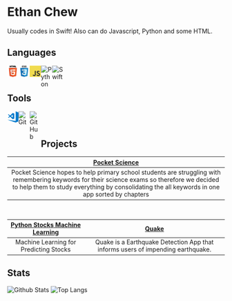 # Ethan Chew

Usually codes in Swift! Also can do Javascript, Python and some HTML.

## Languages
<img align="left" alt="HTML5" width="26px" src="https://raw.githubusercontent.com/github/explore/80688e429a7d4ef2fca1e82350fe8e3517d3494d/topics/html/html.png" />
<img align="left" alt="CSS3" width="26px" src="https://raw.githubusercontent.com/github/explore/80688e429a7d4ef2fca1e82350fe8e3517d3494d/topics/css/css.png" />
<img align="left" alt="JavaScript" width="26px" src="https://raw.githubusercontent.com/github/explore/80688e429a7d4ef2fca1e82350fe8e3517d3494d/topics/javascript/javascript.png" />
<img align="left" alt="Python" width="26px" src="https://cdn.jsdelivr.net/npm/simple-icons@v3/icons/python.svg" />
<img align="left" alt="Swift" width="26px" src="https://cdn.jsdelivr.net/npm/simple-icons@v3/icons/swift.svg" />

<br />
<br />

## Tools
<img align="left" alt="Visual Studio Code" width="26px" src="https://raw.githubusercontent.com/github/explore/80688e429a7d4ef2fca1e82350fe8e3517d3494d/topics/visual-studio-code/visual-studio-code.png" />
<img align="left" alt="Git" width="26px" src="https://cdn.jsdelivr.net/npm/simple-icons@v3/icons/git.svg" />
<img align="left" alt="GitHub" width="26px" src="https://cdn.jsdelivr.net/npm/simple-icons@v3/icons/github.svg" />

<br />
<br />

## Projects

| [Pocket Science](https://github.com/Newspace-Inc/Pocket-Science-iOS) |
| :-: |
| Pocket Science hopes to help primary school students are struggling with remembering keywords for their science exams so therefore we decided to help them to study everything by consolidating the all keywords in one app sorted by chapters |

<br />

| [Python Stocks Machine Learning](https://github.com/Ethan-Chew/Stock-Machine-Learning) | [Quake](https://github.com/Ethan-Chew/Quake) |
| :-: | :-: |
| Machine Learning for Predicting Stocks | Quake is a Earthquake Detection App that informs users of impending earthquake. |

## Stats

![Github Stats](https://github-readme-stats.vercel.app/api?username=Ethan-Chew&count_private=true&show_icons=true&include_all_commits=true)
![Top Langs](https://github-readme-stats.vercel.app/api?username=Ethan-Chew&show_icons=true)

